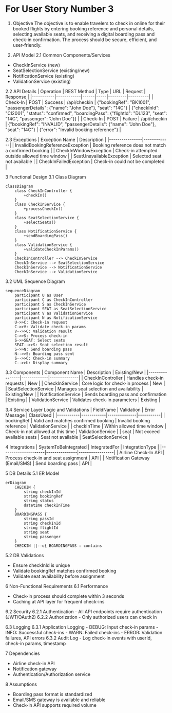 # For User Story Number 3

1. Objective
The objective is to enable travelers to check in online for their booked flights by entering booking reference and personal details, selecting available seats, and receiving a digital boarding pass and check-in confirmation. The process should be secure, efficient, and user-friendly.

2. API Model
  2.1 Common Components/Services
  - CheckInService (new)
  - SeatSelectionService (existing/new)
  - NotificationService (existing)
  - ValidationService (existing)

  2.2 API Details
| Operation | REST Method | Type | URL | Request | Response |
|-----------|------------|------|-----|---------|----------|
| Check-In | POST | Success | /api/checkin | {"bookingRef": "BK1001", "passengerDetails": {"name": "John Doe"}, "seat": "14C"} | {"checkInId": "CI2001", "status": "confirmed", "boardingPass": {"flightId": "DL123", "seat": "14C", "passenger": "John Doe"}} |
| Check-In | POST | Failure | /api/checkin | {"bookingRef": "INVALID", "passengerDetails": {"name": "John Doe"}, "seat": "14C"} | {"error": "Invalid booking reference"} |

  2.3 Exceptions
| Exception Name | Description |
|----------------|-------------|
| InvalidBookingReferenceException | Booking reference does not match a confirmed booking |
| CheckInWindowException | Check-in attempted outside allowed time window |
| SeatUnavailableException | Selected seat not available |
| CheckInFailedException | Check-in could not be completed |

3 Functional Design
  3.1 Class Diagram
```mermaid
classDiagram
    class CheckInController {
        +checkIn()
    }
    class CheckInService {
        +processCheckIn()
    }
    class SeatSelectionService {
        +selectSeats()
    }
    class NotificationService {
        +sendBoardingPass()
    }
    class ValidationService {
        +validateCheckInParams()
    }
    CheckInController --> CheckInService
    CheckInService --> SeatSelectionService
    CheckInService --> NotificationService
    CheckInService --> ValidationService
```

  3.2 UML Sequence Diagram
```mermaid
sequenceDiagram
    participant U as User
    participant C as CheckInController
    participant S as CheckInService
    participant SEAT as SeatSelectionService
    participant V as ValidationService
    participant N as NotificationService
    U->>C: Check-in request
    C->>V: Validate check-in params
    V-->>C: Validation result
    C->>S: Process check-in
    S->>SEAT: Select seats
    SEAT-->>S: Seat selection result
    S->>N: Send boarding pass
    N-->>S: Boarding pass sent
    S-->>C: Check-in summary
    C-->>U: Display summary
```

  3.3 Components
| Component Name | Description | Existing/New |
|----------------|-------------|--------------|
| CheckInController | Handles check-in requests | New |
| CheckInService | Core logic for check-in process | New |
| SeatSelectionService | Manages seat selection and availability | Existing/New |
| NotificationService | Sends boarding pass and confirmation | Existing |
| ValidationService | Validates check-in parameters | Existing |

  3.4 Service Layer Logic and Validations
| FieldName | Validation | Error Message | ClassUsed |
|-----------|------------|--------------|-----------|
| bookingRef | Valid and matches confirmed booking | Invalid booking reference | ValidationService |
| checkInTime | Within allowed time window | Check-in not allowed at this time | ValidationService |
| seat | Not exceed available seats | Seat not available | SeatSelectionService |

4 Integrations
| SystemToBeIntegrated | IntegratedFor | IntegrationType |
|---------------------|---------------|-----------------|
| Airline Check-In API | Process check-in and seat assignment | API |
| Notification Gateway (Email/SMS) | Send boarding pass | API |

5 DB Details
  5.1 ER Model
```mermaid
erDiagram
    CHECKIN {
        string checkInId
        string bookingRef
        string status
        datetime checkInTime
    }
    BOARDINGPASS {
        string passId
        string checkInId
        string flightId
        string seat
        string passenger
    }
    CHECKIN ||--o{ BOARDINGPASS : contains
```

  5.2 DB Validations
- Ensure checkInId is unique
- Validate bookingRef matches confirmed booking
- Validate seat availability before assignment

6 Non-Functional Requirements
  6.1 Performance
  - Check-in process should complete within 3 seconds
  - Caching at API layer for frequent check-ins

  6.2 Security
    6.2.1 Authentication
    - All API endpoints require authentication (JWT/OAuth2)
    6.2.2 Authorization
    - Only authorized users can check in

  6.3 Logging
    6.3.1 Application Logging
    - DEBUG: Input check-in params
    - INFO: Successful check-ins
    - WARN: Failed check-ins
    - ERROR: Validation failures, API errors
    6.3.2 Audit Log
    - Log check-in events with userId, check-in params, timestamp

7 Dependencies
- Airline check-in API
- Notification gateway
- Authentication/Authorization service

8 Assumptions
- Boarding pass format is standardized
- Email/SMS gateway is available and reliable
- Check-in API supports required volume
